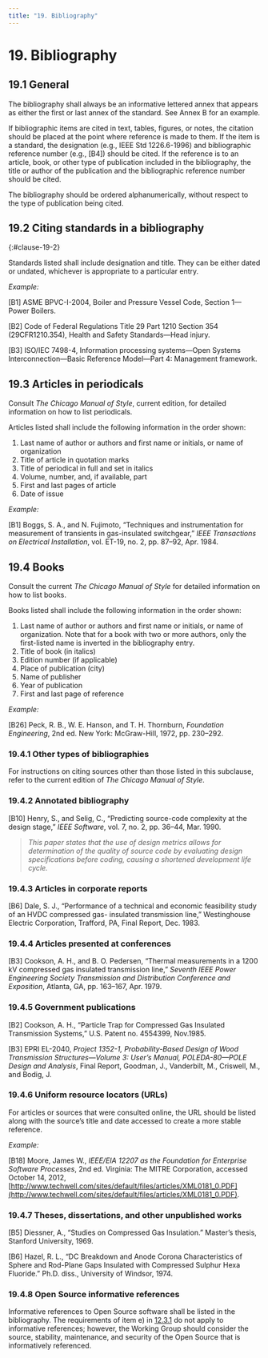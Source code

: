 ```yaml
---
title: "19. Bibliography"
---
```


# 19. Bibliography

## 19.1 General

The bibliography shall always be an informative lettered annex that appears as either the first or last annex of the standard. See Annex B for an example.

If bibliographic items are cited in text, tables, figures, or notes, the citation should be placed at the point where reference is made to them. If the item is a standard, the designation (e.g., IEEE Std 1226.6-1996) and bibliographic reference number (e.g., [B4]) should be cited. If the reference is to an article, book, or other type of publication included in the bibliography, the title or author of the publication and the bibliographic reference number should be cited.

The bibliography should be ordered alphanumerically, without respect to the type of publication being cited.

## 19.2 Citing standards in a bibliography
{:#clause-19-2}

Standards listed shall include designation and title. They can be either dated or undated, whichever is appropriate to a particular entry.

*Example:*

\[B1] ASME BPVC-I-2004, Boiler and Pressure Vessel Code, Section 1—Power Boilers.

\[B2] Code of Federal Regulations Title 29 Part 1210 Section 354 (29CFR1210.354), Health and Safety Standards—Head injury.

\[B3] ISO/IEC 7498-4, Information processing systems—Open Systems Interconnection—Basic Reference Model—Part 4: Management framework.

## 19.3 Articles in periodicals

Consult *The Chicago Manual of Style*, current edition, for detailed information on how to list periodicals.

Articles listed shall include the following information in the order shown:

1. Last name of author or authors and first name or initials, or name of organization
2. Title of article in quotation marks
3. Title of periodical in full and set in italics
4. Volume, number, and, if available, part
5. First and last pages of article
6. Date of issue

*Example:*

\[B1] Boggs, S. A., and N. Fujimoto, “Techniques and instrumentation for measurement of transients in gas-insulated switchgear,” *IEEE Transactions on Electrical Installation*, vol. ET-19, no. 2, pp. 87–92, Apr. 1984.

## 19.4 Books

Consult the current *The Chicago Manual of Style* for detailed information on how to list books.

Books listed shall include the following information in the order shown:

1. Last name of author or authors and first name or initials, or name of organization. Note that for a book with two or more authors, only the first-listed name is inverted in the bibliography entry.
2. Title of book (in italics)
3. Edition number (if applicable)
4. Place of publication (city)
5. Name of publisher
6. Year of publication
7. First and last page of reference

*Example:*

\[B26] Peck, R. B., W. E. Hanson, and T. H. Thornburn, *Foundation Engineering*, 2nd ed. New York: McGraw-Hill, 1972, pp. 230–292.

### 19.4.1 Other types of bibliographies

For instructions on citing sources other than those listed in this subclause, refer to the current edition of *The Chicago Manual of Style*.

### 19.4.2 Annotated bibliography

\[B10] Henry, S., and Selig, C., “Predicting source-code complexity at the design stage,” *IEEE Software*, vol. 7, no. 2, pp. 36–44, Mar. 1990.

> *This paper states that the use of design metrics allows for determination of the quality of source code by evaluating design specifications before coding, causing a shortened development life cycle.*

### 19.4.3 Articles in corporate reports

\[B6] Dale, S. J., “Performance of a technical and economic feasibility study of an HVDC compressed gas- insulated transmission line,” Westinghouse Electric Corporation, Trafford, PA, Final Report, Dec. 1983.

### 19.4.4 Articles presented at conferences

\[B3] Cookson, A. H., and B. O. Pedersen, “Thermal measurements in a 1200 kV compressed gas insulated transmission line,” *Seventh IEEE Power Engineering Society Transmission and Distribution Conference and Exposition*, Atlanta, GA, pp. 163–167, Apr. 1979.

### 19.4.5 Government publications

\[B2] Cookson, A. H., “Particle Trap for Compressed Gas Insulated Transmission Systems,” U.S. Patent no. 4554399, Nov.1985.

\[B3] EPRI EL-2040, *Project 1352-1, Probability-Based Design of Wood Transmission Structures—Volume 3: User’s Manual, POLEDA-80—POLE Design and Analysis*, Final Report, Goodman, J., Vanderbilt, M., Criswell, M., and Bodig, J.

### 19.4.6 Uniform resource locators (URLs)

For articles or sources that were consulted online, the URL should be listed along with the source’s title and date accessed to create a more stable reference.

*Example:*

\[B18] Moore, James W., *IEEE/EIA 12207 as the Foundation for Enterprise Software Processes*, 2nd ed. Virginia: The MITRE Corporation, accessed October 14, 2012, [http://www.techwell.com/sites/default/files/articles/XML0181_0.PDF](http://www.techwell.com/sites/default/files/articles/XML0181_0.PDF).

### 19.4.7 Theses, dissertations, and other unpublished works

\[B5] Diessner, A., “Studies on Compressed Gas Insulation.” Master’s thesis, Stanford University, 1969.

\[B6] Hazel, R. L., “DC Breakdown and Anode Corona Characteristics of Sphere and Rod-Plane Gaps Insulated with Compressed Sulphur Hexa Fluoride.” Ph.D. diss., University of Windsor, 1974.

### 19.4.8 Open Source informative references

Informative references to Open Source software shall be listed in the bibliography. The requirements of item e) in [12.3.1](12.html#clause-12-3-1) do not apply to informative references; however, the Working Group should consider the source, stability, maintenance, and security of the Open Source that is informatively referenced.

